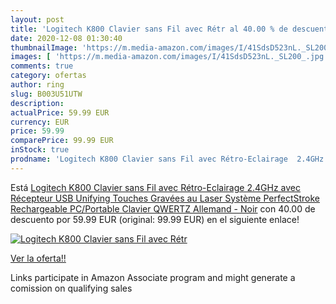```yaml
---
layout: post
title: 'Logitech K800 Clavier sans Fil avec Rétr al 40.00 % de descuento'
date: 2020-12-08 01:30:40
thumbnailImage: 'https://m.media-amazon.com/images/I/41SdsD523nL._SL200_.jpg'
images: [ 'https://m.media-amazon.com/images/I/41SdsD523nL._SL200_.jpg' ]
comments: true
category: ofertas
author: ring
slug: B003U51UTW
description:
actualPrice: 59.99 EUR
currency: EUR
price: 59.99
comparePrice: 99.99 EUR
inStock: true
prodname: 'Logitech K800 Clavier sans Fil avec Rétro-Eclairage  2.4GHz avec Récepteur USB Unifying  Touches Gravées au Laser  Système PerfectStroke  Rechargeable  PC/Portable  Clavier QWERTZ Allemand - Noir'
---
```


Está [Logitech K800 Clavier sans Fil avec Rétro-Eclairage  2.4GHz avec Récepteur USB Unifying  Touches Gravées au Laser  Système PerfectStroke  Rechargeable  PC/Portable  Clavier QWERTZ Allemand - Noir](https://www.amazon.fr/dp/B003U51UTW/?tag=tolees0d-21) con 40.00 de descuento por 59.99 EUR (original: 99.99 EUR) en el siguiente enlace!

[![Logitech K800 Clavier sans Fil avec Rétr](https://m.media-amazon.com/images/I/41SdsD523nL._SL200_.jpg)](https://www.amazon.fr/dp/B003U51UTW/?tag=tolees0d-21)

[Ver la oferta!!](https://www.amazon.fr/dp/B003U51UTW/?tag=tolees0d-21)

Links participate in Amazon Associate program and might generate a comission on qualifying sales


